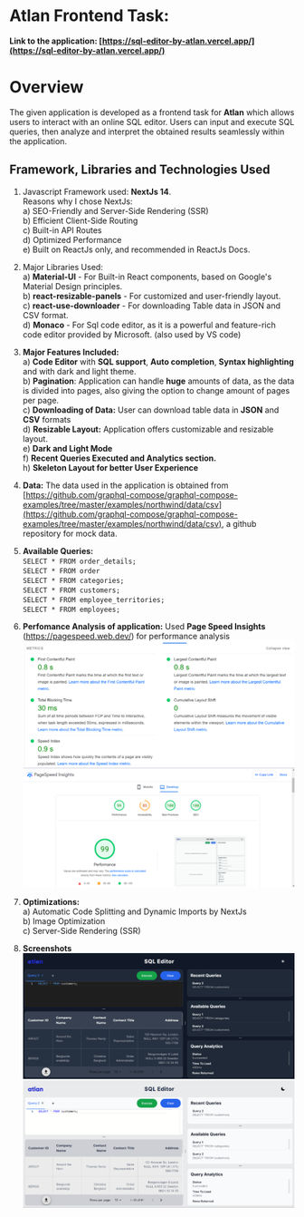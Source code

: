# Atlan Frontend Task:

**Link to the application:  [https://sql-editor-by-atlan.vercel.app/](https://sql-editor-by-atlan.vercel.app/)**


# Overview
The given application is developed as a frontend task for **Atlan** which allows users to interact with an online SQL editor. Users can input and execute SQL queries, then analyze and interpret the obtained results seamlessly within the application.

## Framework, Libraries and Technologies Used
1) Javascript Framework used:  **NextJs 14**. <br>
 Reasons why I chose NextJs:<br>
 a) SEO-Friendly and Server-Side Rendering (SSR)<br>
 b) Efficient Client-Side Routing<br>
 c) Built-in API Routes<br>
 d) Optimized Performance<br>
 e) Built on ReactJs only, and recommended in ReactJs Docs.<br>
 
2) Major Libraries Used:<br>
	a) **Material-UI** - For Built-in React components, based on Google's Material Design principles.<br>
	b) **react-resizable-panels** - For customized and user-friendly layout.<br>
	c) **react-use-downloader** - For downloading Table data in JSON and CSV format. <br>
	d) **Monaco** - For Sql code editor, as it is a powerful and feature-rich code editor provided by Microsoft. (also used by VS code)<br>

3) **Major Features Included:** <br>
a) **Code Editor** with **SQL support**, **Auto completion**, **Syntax highlighting** and with dark and light theme.<br>
b) **Pagination**: Application can handle **huge** amounts of data, as the data is divided into pages, also giving the option to change amount of pages per page.<br>
c) **Downloading of Data:** User can download table data in **JSON** and **CSV** formats <br>
d)  **Resizable Layout:** Application offers customizable and resizable layout.<br>
e) **Dark and Light Mode** <br>
f) **Recent Queries Executed and Analytics section.** <br>
h) **Skeleton Layout for better User Experience** <br>

4) **Data:** The data used in the application is obtained from [https://github.com/graphql-compose/graphql-compose-examples/tree/master/examples/northwind/data/csv](https://github.com/graphql-compose/graphql-compose-examples/tree/master/examples/northwind/data/csv), a github repository for mock data.
5) **Available Queries:**<br>
    `SELECT * FROM order_details;`<br>
    `SELECT * FROM order`<br>
    `SELECT * FROM categories;`<br>
    `SELECT * FROM customers;`<br>
    `SELECT * FROM employee_territories;`<br>
    `SELECT * FROM employees;`<br>

6) **Perfomance Analysis of application:**
Used **Page Speed Insights** (https://pagespeed.web.dev/) for performance analysis<br>
![](public/assets/Screenshots/load-metrics.png)
![](public/assets/Screenshots/overall-performance.png)

7) **Optimizations:**<br>
a) Automatic Code Splitting and Dynamic Imports by NextJs <br>
b) Image Optimization <br>
c) Server-Side Rendering (SSR) <br>

8) **Screenshots**<br>
![](public/assets/Screenshots/application-dark-mode.png)
![](public/assets/Screenshots/application-light-mode.png)

   


